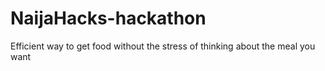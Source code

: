 # NaijaHacks-hackathon
Efficient way to get food without the stress of thinking about the meal you want 

